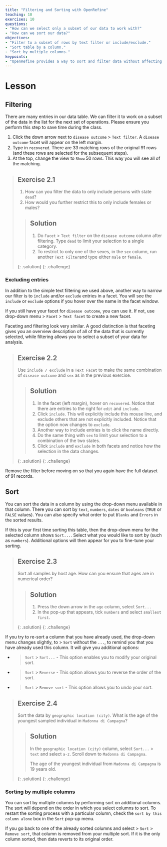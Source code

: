 ```yaml
---
title: "Filtering and Sorting with OpenRefine"
teaching: 10
exercises: 10
questions:
- "How can we select only a subset of our data to work with?"
- "How can we sort our data?"
objectives:
- "Filter to a subset of rows by text filter or include/exclude."
- "Sort table by a column."
- "Sort by multiple columns."
keypoints:
- "OpenRefine provides a way to sort and filter data without affecting the raw data."
---
```


# Lesson

## Filtering

There are many entries in our data table. We can filter it to work on a subset of the data in the list for the next set of operations. Please ensure you perform this step to save time during the class.

1. Click the down arrow next to `disease outcome` > `Text filter`. A `disease outcome` facet will appear on the left margin.
2. Type in `recovered`. There are 33 matching rows of the original 91 rows (and these rows are selected for the subsequent steps).
3. At the top, change the view to `Show` 50 rows. This way you will see all of the matching.

> ## Exercise 2.1
>
> 1. How can you filter the data to only include persons with state `dead`?
> 2. How would you further restrict this to only include females or males?  
>
> > ## Solution
> > 1. Do `Facet` > `Text filter` on the `disease outcome` column after filtering. Type `dead` to limit your selection to a single category.   
> > 2. To restrict to only one of the sexes, in the `sex` column, run another `Text Filter`and type either `male` or `female`.
> >
> {: .solution}
{: .challenge}

### Excluding entries


In addition to the simple text filtering we used above, another way to narrow our filter is to `include` and/or `exclude` entries in a facet. You will see the `include` or `exclude` options if you hover over the name in the facet window.

If you still have your facet for `disease outcome`, you can use it. If not, use drop-down menu > `Facet` > `Text facet` to create a new facet.

Faceting and filtering look very similar. A good distinction is that faceting gives you an overview description of all of the data that
is currently selected, while filtering allows you to select a subset of your data for analysis.

> ## Exercise 2.2
>
> Use `include / exclude` in a `Text Facet` to make the same combination of `disease outcome` and `sex` as in the previous exercise.
>
> > ## Solution
> >
> > 1. In the facet (left margin), hover on `recovered`. Notice that there are entries to the right for `edit` and `include`.
> > 2. Click `include`. This will explicitly include this mouse line, and exclude others that are not explicitly included. Notice that the
> option now changes to `exclude`.
> > 3. Another way to include entries is to click the name directly.
> > 4. Do the same thing with `sex` to limit your selection to a combination of the two states.
> > 4. Click `include` and `exclude` in both facets and notice how the selection in the data changes.
> >  
> >
> {: .solution}
{: .challenge}

Remove the filter before moving on so that you again have the full dataset of 91 records.

## Sort

You can sort the data in a column by using the drop-down menu available in that column.
There you can sort by `text`, `numbers`, `dates` or `booleans` (`TRUE` or `FALSE` values). You can also specify what order to put `Blanks` and `Errors` in the sorted results.

If this is your first time sorting this table, then the drop-down menu for the selected column shows `Sort...`. Select what you would like to sort by (such as `numbers`). Additional options will then appear for you to fine-tune your sorting.


> ## Exercise 2.3
>
> Sort all samples by host age. How can you ensure that ages are in numerical order?
> > ## Solution
> > 1. Press the down arrow in the `age` column, select `Sort...`
> > 2. In the pop-up that appears, tick `numbers` and select `smallest first`.
> >
> {: .solution}
{: .challenge}

If you try to re-sort a column that you have already used, the drop-down menu changes slightly, to > `Sort` without the `...`, to remind you that you have already used this column. It will give you additional options:

* > `Sort` > `Sort...` - This option enables you to modify your original sort.
* > `Sort` > `Reverse` - This option allows you to reverse the order of the sort.
* > `Sort` > `Remove sort` - This option allows you to undo your sort.

> ## Exercise 2.4
>
> Sort the data by `geographic location (city)`. What is the age of the youngest sampled individual in `Madonna di Campagna`?
>
> > ## Solution
> > In the `geographic location (city)` column, select `Sort...` > `text` and select `a-z`. Scroll down to `Madonna di Campagna`. 
> >
> > The age of the youngest individual from `Madonna di Campagna` is 19 years old. 
> >
> {: .solution}
{: .challenge}


### Sorting by multiple columns

You can sort by multiple columns by performing sort on additional columns. The sort will depend on the order in which you select columns to sort. To restart the sorting process with a particular column, check the `sort by this column alone` box in the `Sort` pop-up menu.

If you go back to one of the already sorted columns and select > `Sort` > `Remove sort`, that column is removed from your multiple sort. If it is the only column sorted, then data reverts to its original order.
